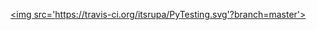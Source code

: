 <a href='https://travis-ci.org/sebdah/git-pylint-commit-hook'><img src='https://travis-ci.org/itsrupa/PyTesting.svg'?branch=master'></a>
